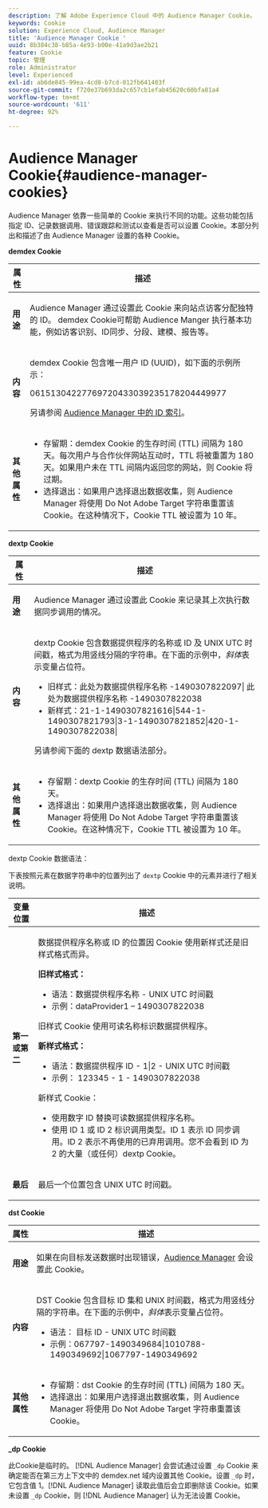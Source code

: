 ```yaml
---
description: 了解 Adobe Experience Cloud 中的 Audience Manager Cookie。
keywords: Cookie
solution: Experience Cloud, Audience Manager
title: 'Audience Manager Cookie '
uuid: 8b384c38-b85a-4e93-b00e-41a9d3ae2b21
feature: Cookie
topic: 管理
role: Administrator
level: Experienced
exl-id: ab6de845-99ea-4cd8-b7cd-012fb641403f
source-git-commit: f720e37b693da2c657cb1efab45620c60bfa81a4
workflow-type: tm+mt
source-wordcount: '611'
ht-degree: 92%

---
```


# Audience Manager Cookie{#audience-manager-cookies}

Audience Manager 依靠一些简单的 Cookie 来执行不同的功能。这些功能包括指定 ID、记录数据调用、错误跟踪和测试以查看是否可以设置 Cookie。本部分列出和描述了由 Audience Manager 设置的各种 Cookie。

**demdex Cookie**

<table id="table_1CCF7EA2BC9E421F8DEECA5F611E33F6"> 
 <thead> 
  <tr> 
   <th colname="col1" class="entry"> 属性 </th> 
   <th colname="col2" class="entry"> 描述 </th> 
  </tr> 
 </thead>
 <tbody> 
  <tr> 
   <td colname="col1"> <p> <b>用途</b> </p> </td> 
   <td colname="col2"> <p> <span class="keyword">Audience Manager</span> 通过设置此 Cookie 来向站点访客分配独特的 ID。<span class="wintitle"> demdex </span> Cookie可帮助<span class="keyword"> Audience Manger </span>执行基本功能，例如访客识别、ID同步、分段、建模、报告等。 </p> </td> 
  </tr> 
  <tr> 
   <td colname="col1"> <p> <b>内容</b> </p> </td> 
   <td colname="col2"> <p><span class="wintitle">demdex</span> Cookie 包含唯一用户 ID (UUID)，如下面的示例所示： </p> <p> <span class="codeph"> 06151304227769720433039235178204449977 </span> </p> <p>另请参阅 <a href="https://experienceleague.adobe.com/docs/audience-manager/user-guide/reference/ids-in-aam.html?lang=en" format="https" scope="external">Audience Manager 中的 ID 索引</a>。 </p> </td> 
  </tr> 
  <tr> 
   <td colname="col1"> <p> <b>其他属性</b> </p> </td> 
   <td colname="col2"> <p> 
     <ul id="ul_11291DA87C5045E880034E06C863BCDA"> 
      <li id="li_40C30A06A12449A4A8748621223CA71B">存留期：<span class="wintitle">demdex</span> Cookie 的生存时间 (TTL) 间隔为 180 天。每次用户与合作伙伴网站互动时，TTL 将被重置为 180 天。如果用户未在 TTL 间隔内返回您的网站，则 Cookie 将过期。 </li> 
      <li id="li_A589EDA2198249829207A183872EF1FF">选择退出：如果用户选择退出数据收集，则 <span class="keyword">Audience Manager</span> 将使用 <span class="codeph">Do Not Adobe Target</span> 字符串重置该 Cookie。在这种情况下，Cookie TTL 被设置为 10 年。 </li> 
     </ul> </p> </td> 
  </tr> 
 </tbody> 
</table>

**dextp Cookie**

<table id="table_7343C9C9ADD24D3FA693ECC76E4A4045"> 
 <thead> 
  <tr> 
   <th colname="col1" class="entry"> 属性 </th> 
   <th colname="col2" class="entry"> 描述 </th> 
  </tr> 
 </thead>
 <tbody> 
  <tr> 
   <td colname="col1"> <p> <b>用途</b> </p> </td> 
   <td colname="col2"> <p> <span class="keyword">Audience Manager</span> 通过设置此 Cookie 来记录其上次执行数据同步调用的情况。 </p> </td> 
  </tr> 
  <tr> 
   <td colname="col1"> <p> <b>内容</b> </p> </td> 
   <td colname="col2"> <p><span class="wintitle">dextp</span> Cookie 包含数据提供程序的名称或 ID 及 UNIX UTC 时间戳，格式为用竖线分隔的字符串。在下面的示例中，<i>斜体</i>表示变量占位符。 </p> <p> 
     <ul id="ul_80D0BC3FCF06470991E12712401D784A"> 
      <li id="li_03747A433CEB4756A26CD866E716B89D">旧样式：<span class="codeph"><span class="varname">此处为数据提供程序名称 </span>-1490307822097|<span class="varname"> 此处为数据提供程序名称 </span>-1490307822038</span> </li> 
      <li id="li_79E7000E82DB4ADA9E9887B017343B2D">新样式：<span class="codeph">21-1-1490307821616|544-1-1490307821793|3-1-1490307821852|420-1-1490307822038| </span> </li> 
     </ul> </p> <p>另请参阅下面的 dextp 数据语法部分。 </p> </td> 
  </tr> 
  <tr> 
   <td colname="col1"> <p> <b>其他属性</b> </p> </td> 
   <td colname="col2"> <p> 
     <ul id="ul_4922AC2CD55D4C888A6FBEB22F8B889B"> 
      <li id="li_91A68C44E53840379C2ACDED25468735">存留期：<span class="wintitle">dextp</span> Cookie 的生存时间 (TTL) 间隔为 180 天。 </li> 
      <li id="li_6B8C674EFAAC4DABA0A640CF29247F99">选择退出：如果用户选择退出数据收集，则 <span class="keyword">Audience Manager</span> 将使用 <span class="codeph">Do Not Adobe Target</span> 字符串重置该 Cookie。在这种情况下，Cookie TTL 被设置为 10 年。 </li> 
     </ul> </p> </td> 
  </tr> 
 </tbody> 
</table>

dextp Cookie 数据语法：

下表按照元素在数据字符串中的位置列出了 `dextp` Cookie 中的元素并进行了相关说明。

<table id="table_BE00604B97F24F5A94AA4F566063D785"> 
 <thead> 
  <tr> 
   <th colname="col1" class="entry"> 变量位置 </th> 
   <th colname="col2" class="entry"> 描述 </th> 
  </tr> 
 </thead>
 <tbody> 
  <tr> 
   <td colname="col1"> <p> <b>第一或第二</b> </p> </td> 
   <td colname="col2"> <p>数据提供程序名称或 ID 的位置因 Cookie 使用新样式还是旧样式格式而异。 </p> <p> <b>旧样式格式：</b> </p> <p> 
     <ul id="ul_5BFBF40E3FE849CA859030F2D070FDF6"> 
      <li id="li_E8F4DC0CB15B472ABE9892B3A61D7F77">语法：<span class="codeph"><span class="varname">数据提供程序名称 </span> - <span class="varname"> UNIX UTC 时间戳 </span> </span> </li> 
      <li id="li_7CD8B101156140F49EA97B18E9591402">示例：<span class="codeph">dataProvider1 – 1490307822038 </span> </li> 
     </ul> </p> <p>旧样式 Cookie 使用可读名称标识数据提供程序。 </p> <p> <b>新样式格式：</b> </p> <p> 
     <ul id="ul_AC6225CA781746148C125F21DFED1ED9"> 
      <li id="li_29C4B52E398B4EA28944980A15B05A57">语法：<span class="codeph"><span class="varname">数据提供程序 ID </span> - 1|2 - <span class="varname"> UNIX UTC 时间戳 </span> </span> </li> 
      <li id="li_3BF30CA5FED242DF96E0B54AFC64B06F">示例：<span class="codeph"> 123345 - 1 - 1490307822038 </span> </li> 
     </ul> </p> <p>新样式 Cookie： </p> <p> 
     <ul id="ul_F05A91A455FA44C7A71186C0C9E31630"> 
      <li id="li_A8C9638173684359BABC4207845A4F48">使用数字 ID 替换可读数据提供程序名称。 </li> 
      <li id="li_28F1E2DB24904E53BE9718AD788CE61E">使用 ID 1 或 ID 2 标识调用类型。ID 1 表示 ID 同步调用。ID 2 表示不再使用的已弃用调用。您不会看到 ID 为 2 的大量（或任何）dextp Cookie。 </li> 
     </ul> </p> </td> 
  </tr> 
  <tr> 
   <td colname="col1"> <p> <b>最后</b> </p> </td> 
   <td colname="col2"> <p>最后一个位置包含 UNIX UTC 时间戳。 </p> </td> 
  </tr> 
 </tbody> 
</table>

**dst Cookie**

<table id="table_83AE9B6350C6408BAECD9FCF33022B98"> 
 <thead> 
  <tr> 
   <th colname="col1" class="entry"> 属性 </th> 
   <th colname="col2" class="entry"> 描述 </th> 
  </tr> 
 </thead>
 <tbody> 
  <tr> 
   <td colname="col1"> <p> <b>用途</b> </p> </td> 
   <td colname="col2"> <p> 如果在向<span class="keyword">目标</span>发送数据时出现错误，<a href="https://experienceleague.adobe.com/docs/audience-manager/user-guide/features/destinations/destinations.html?lang=en" format="https" scope="external">Audience Manager</a> 会设置此 Cookie。 </p> </td> 
  </tr> 
  <tr> 
   <td colname="col1"> <p> <b>内容</b> </p> </td> 
   <td colname="col2"> <p> <span class="wintitle">DST</span> Cookie 包含目标 ID 集和 UNIX 时间戳，格式为用竖线分隔的字符串。在下面的示例中，<i>斜体</i>表示变量占位符。 </p> <p> 
     <ul id="ul_CE98076A02DA413486C1D341E9806889"> 
      <li id="li_850209D956644749B98C7A208C825C15">语法：<span class="codeph"> <span class="varname"> 目标 ID </span> - <span class="varname"> UNIX UTC 时间戳 </span> </span> </li> 
      <li id="li_4A22152C70844733982230EBF7B9EB78">示例：<span class="codeph">067797-1490349684|1010788-1490349692|1067797-1490349692 </span> </li> 
     </ul> </p> </td> 
  </tr> 
  <tr> 
   <td colname="col1"> <p> <b>其他属性</b> </p> </td> 
   <td colname="col2"> <p> 
     <ul id="ul_5D13DD701B484B51BF2808A69A919106"> 
      <li id="li_4E665114C63246FBA32A4E19984D2693">存留期：<span class="wintitle">dst</span> Cookie 的生存时间 (TTL) 间隔为 180 天。 </li> 
      <li id="li_A682B566704F43D2AB72487EFF212474">选择退出：如果用户选择退出数据收集，则 <span class="keyword">Audience Manager</span> 将使用 <span class="codeph">Do Not Adobe Target</span> 字符串重置该 Cookie。 </li> 
     </ul> </p> </td> 
  </tr> 
 </tbody> 
</table>

**_dp Cookie**

此Cookie是临时的。 [!DNL Audience Manager] 会尝试通过设置 `_dp` Cookie 来确定能否在第三方上下文中的 demdex.net 域内设置其他 Cookie。设置 `_dp` 时，它包含值 1。[!DNL Audience Manager] 读取此值后会立即删除该 Cookie。如果未设置 `_dp` Cookie，则 [!DNL Audience Manager] 认为无法设置 Cookie。
